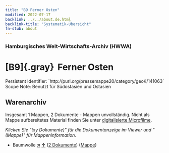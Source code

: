 ```yaml
---
title: "B9 Ferner Osten"
modified: 2022-07-17
backlink: ../../about.de.html
backlink-title: "Systematik-Übersicht"
fn-stub: about
---
```


### Hamburgisches Welt-Wirtschafts-Archiv (HWWA)

# [B9]{.gray}&#8201; Ferner Osten

<div class="hint">Persistent Identifier: `http://purl.org/pressemappe20/category/geo/i/141063`</div>

<div class="hint">
Scope Note: Benutzt für Südostasien und Ostasien
</div>





## Warenarchiv








Insgesamt 1 Mappen, 2 Dokumente - Mappen unvollständig.
Nicht als Mappe aufbereitetes Material finden Sie unter [digitalisierte Microfilme](/film/h1_wa.de.html).

_Klicken Sie "(xy Dokumente)" für die Dokumentanzeige im Viewer und "(Mappe)" für Mappeninformation._



- Baumwolle [**&nearr;**](../../../ware/i/142089/about.de.html "Baumwolle (XXX in der ganzen Welt)") [**&uarr;**](../../../ware/about.de.html#PLW04-Bw "Warensystematik") (<a href="https://pm20.zbw.eu/iiifview/folder/wa/142089,141063" title="über: Baumwolle : Ferner Osten" target="_blank">2 Dokumente</a>) ([Mappe](../../../../folder/wa/1420xx/142089/1410xx/141063/about.de.html))




